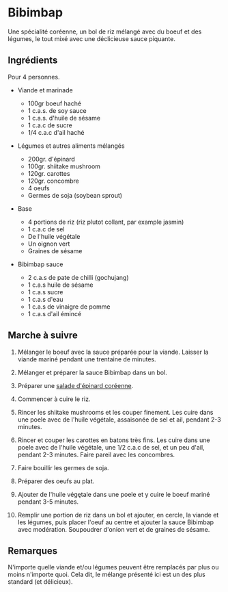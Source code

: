 Bibimbap
========

Une spécialité coréenne, un bol de riz mélangé avec du boeuf et
des légumes, le tout mixé avec une déclicieuse sauce piquante.

Ingrédients
-----------

Pour 4 personnes.

- Viande et marinade
  * 100gr boeuf haché
  * 1 c.a.s. de soy sauce
  * 1 c.a.s. d'huile de sésame
  * 1 c.a.c de sucre
  * 1/4 c.a.c d'ail haché

- Légumes et autres aliments mélangés
  * 200gr. d'épinard
  * 100gr. shiitake mushroom
  * 120gr. carottes
  * 120gr. concombre
  * 4 oeufs
  * Germes de soja (soybean sprout)

- Base
  * 4 portions de riz (riz plutot collant, par example jasmin)
  * 1 c.a.c de sel 
  * De l'huile végétale
  * Un oignon vert
  * Graines de sésame

- Bibimbap sauce
  * 2 c.a.s de pate de chilli (gochujang)
  * 1 c.a.s huile de sésame
  * 1 c.a.s sucre
  * 1 c.a.s d'eau
  * 1 c.a.s de vinaigre de pomme
  * 1 c.a.s d'ail émincé

Marche à suivre
---------------

1. Mélanger le boeuf avec la sauce préparée pour la viande. Laisser la
   viande mariné pendant une trentaine de minutes.

2. Mélanger et préparer la sauce Bibimbap dans un bol.

3. Préparer une [salade d'épinard coréenne](/salade_epinard_coreenne.md).

4. Commencer à cuire le riz.

5. Rincer les shiitake mushrooms et les couper finement. Les cuire dans une
   poele avec de l'huile végétale, assaisonée de sel et ail, pendant 2-3
   minutes.

6. Rincer et couper les carottes en batons très fins. Les cuire dans une poele
   avec de l'huile végétale, une 1/2 c.a.c de sel, et un peu d'ail, pendant 2-3
   minutes. Faire pareil avec les concombres.

7. Faire bouillir les germes de soja.

8. Préparer des oeufs au plat.

9. Ajouter de l'huile végętale dans une poele et y cuire le boeuf mariné
   pendant 3-5 minutes.

10. Remplir une portion de riz dans un bol et ajouter, en cercle, la viande et
    les légumes, puis placer l'oeuf au centre et ajouter la sauce Bibimbap avec
    modération. Soupoudrer d'onion vert et de graines de sésame.

Remarques
---------

N'importe quelle viande et/ou légumes peuvent être remplacés par plus ou moins
n'importe quoi. Cela dit, le mélange présenté ici est un des plus standard (et
délicieux).
